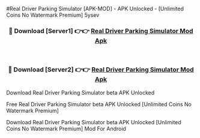 #Real Driver Parking Simulator [APK-MOD] - APK Unlocked - [Unlimited Coins No Watermark Premium] 5ysev



<div align="center">

<h3>🔴 Download [Server1] 👉👉 <a href="https://momento.my/?title=Real_Driver_Parking_Simulator">Real Driver Parking Simulator Mod Apk</a></h3><br>

<h3>🔴 Download [Server2] 👉👉 <a href="https://momento.my/?title=Real_Driver_Parking_Simulator">Real Driver Parking Simulator Mod Apk</a></h3>
</div>



Download Real Driver Parking Simulator beta APK Unlocked

Free Real Driver Parking Simulator beta APK Unlocked [Unlimited Coins No Watermark Premium]

Download Real Driver Parking Simulator beta APK Unlocked [Unlimited Coins No Watermark Premium] Mod For Android
